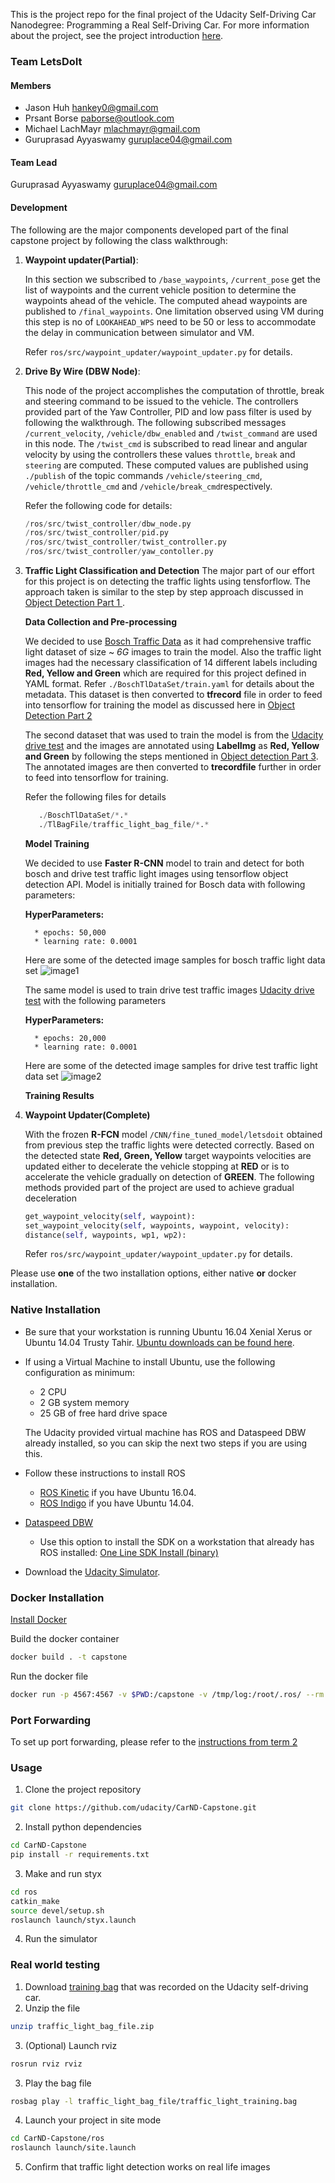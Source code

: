 This is the project repo for the final project of the Udacity Self-Driving Car Nanodegree: Programming a Real Self-Driving Car. For more information about the project, see the project introduction [here](https://classroom.udacity.com/nanodegrees/nd013/parts/6047fe34-d93c-4f50-8336-b70ef10cb4b2/modules/e1a23b06-329a-4684-a717-ad476f0d8dff/lessons/462c933d-9f24-42d3-8bdc-a08a5fc866e4/concepts/5ab4b122-83e6-436d-850f-9f4d26627fd9).

[//]: # (Image References)

[image1]: ./imgs/bosch_detected_image1.png "Bosch TL Detection"
[image2]: ./imgs/tlbag_detected_image.png "Drive test TL Detection"

### Team LetsDoIt

#### Members
* Jason Huh hankey0@gmail.com
* Prsant Borse paborse@outlook.com
* Michael LachMayr mlachmayr@gmail.com
* Guruprasad Ayyaswamy guruplace04@gmail.com
#### Team Lead

Guruprasad Ayyaswamy guruplace04@gmail.com

#### Development

The following are the major components developed part of the final capstone project
by following the class walkthrough:
1. **Waypoint updater(Partial)**:

    In this section we subscribed to `/base_waypoints`, `/current_pose` get the list of waypoints and the current vehicle position to determine the waypoints ahead of the vehicle.
    The computed ahead waypoints are published to `/final_waypoints`. One limitation observed using VM during this step
    is no of `LOOKAHEAD_WPS` need to be 50 or less to accommodate the delay in communication between simulator and VM.
    
    Refer `ros/src/waypoint_updater/waypoint_updater.py` for details. 
1. **Drive By Wire (DBW Node)**:
    
    This node of the project accomplishes the computation of throttle, break and steering command to be issued to
    the vehicle. The controllers provided part of the Yaw Controller, PID and low pass filter is used by following
    the walkthrough. The following subscribed messages `/current_velocity`, `/vehicle/dbw_enabled` and `/twist_command`
    are used in this node. The `/twist_cmd` is subscribed to read linear and angular velocity by using the controllers
    these values `throttle`, `break` and `steering` are computed. These computed values are published using `./publish`
    of the topic commands `/vehicle/steering_cmd`, `/vehicle/throttle_cmd` and `/vehicle/break_cmd`respectively.
    
    Refer the following code for details:
    ```python
    /ros/src/twist_controller/dbw_node.py
    /ros/src/twist_controller/pid.py
    /ros/src/twist_controller/twist_controller.py
    /ros/src/twist_controller/yaw_contoller.py
 
    ```
1. **Traffic Light Classification and Detection**
    The major part of our effort for this project is on detecting the traffic lights using tensforflow. The approach taken is
    similar to the step by step approach discussed in [Object Detection Part 1 ](https://medium.com/@WuStangDan/step-by-step-tensorflow-object-detection-api-tutorial-part-1-selecting-a-model-a02b6aabe39e).
    
    **Data Collection and Pre-processing**
    
    We decided to use [Bosch Traffic Data](https://hci.iwr.uni-heidelberg.de/node/6132) as it had comprehensive traffic 
    light dataset of size ~ *6G* images to train the model. Also the traffic light images had the necessary classification
    of 14 different labels including **Red, Yellow and Green** which are required for this project defined in YAML format.
    Refer `./BoschTlDataSet/train.yaml` for details about the metadata. This dataset is then converted to **tfrecord**
    file in order to feed into tensorflow for training the model as discussed here in [Object Detection Part 2](https://medium.com/@WuStangDan/step-by-step-tensorflow-object-detection-api-tutorial-part-2-converting-dataset-to-tfrecord-47f24be9248d)
    
    The second dataset that was used to train the model is from the [Udacity drive test](https://s3-us-west-1.amazonaws.com/udacity-selfdrivingcar/traffic_light_bag_file.zip)
    and the images are annotated using **LabelImg** as **Red, Yellow and Green** by following the steps mentioned in
    [Object detection Part 3](https://medium.com/@WuStangDan/step-by-step-tensorflow-object-detection-api-tutorial-part-3-creating-your-own-dataset-6369a4d30dfd).
    The annotated images are then converted to **trecordfile** further in order to feed into tensorflow for training.
    
    Refer the following files for details
    ```python
       ./BoschTlDataSet/*.*
       ./TlBagFile/traffic_light_bag_file/*.*
    ```
     
    **Model Training**
    
    We decided to use **Faster R-CNN** model to train and detect for both bosch and drive test traffic light images using
    tensorflow object detection API. Model is initially trained for Bosch data with following parameters:
        
     **HyperParameters:**
         
         * epochs: 50,000
         * learning rate: 0.0001

    Here are some of the detected image samples for bosch traffic light data set
   ![image1]
    
    The same model is used to train drive test traffic images [Udacity drive test](https://s3-us-west-1.amazonaws.com/udacity-selfdrivingcar/traffic_light_bag_file.zip)
    with the following parameters
    
     **HyperParameters:**
         
         * epochs: 20,000
         * learning rate: 0.0001
     Here are some of the detected image samples for drive test traffic light data set
    ![image2]
     
    **Training Results**
    
    
1. **Waypoint Updater(Complete)**

    With the frozen **R-FCN** model `/CNN/fine_tuned_model/letsdoit` obtained from previous step the traffic lights
    were detected correctly. Based on the detected state **Red, Green, Yellow** target waypoints velocities are updated
    either to decelerate the vehicle stopping at **RED** or is to accelerate the vehicle gradually on detection
    of **GREEN**. The following methods provided part of the project are used to achieve gradual deceleration
    
    ```python
    get_waypoint_velocity(self, waypoint):
    set_waypoint_velocity(self, waypoints, waypoint, velocity):
    distance(self, waypoints, wp1, wp2):

    ```

    Refer `ros/src/waypoint_updater/waypoint_updater.py` for details.


Please use **one** of the two installation options, either native **or** docker installation.


### Native Installation

* Be sure that your workstation is running Ubuntu 16.04 Xenial Xerus or Ubuntu 14.04 Trusty Tahir. [Ubuntu downloads can be found here](https://www.ubuntu.com/download/desktop).
* If using a Virtual Machine to install Ubuntu, use the following configuration as minimum:
  * 2 CPU
  * 2 GB system memory
  * 25 GB of free hard drive space

  The Udacity provided virtual machine has ROS and Dataspeed DBW already installed, so you can skip the next two steps if you are using this.

* Follow these instructions to install ROS
  * [ROS Kinetic](http://wiki.ros.org/kinetic/Installation/Ubuntu) if you have Ubuntu 16.04.
  * [ROS Indigo](http://wiki.ros.org/indigo/Installation/Ubuntu) if you have Ubuntu 14.04.
* [Dataspeed DBW](https://bitbucket.org/DataspeedInc/dbw_mkz_ros)
  * Use this option to install the SDK on a workstation that already has ROS installed: [One Line SDK Install (binary)](https://bitbucket.org/DataspeedInc/dbw_mkz_ros/src/81e63fcc335d7b64139d7482017d6a97b405e250/ROS_SETUP.md?fileviewer=file-view-default)
* Download the [Udacity Simulator](https://github.com/udacity/CarND-Capstone/releases).

### Docker Installation
[Install Docker](https://docs.docker.com/engine/installation/)

Build the docker container
```bash
docker build . -t capstone
```

Run the docker file
```bash
docker run -p 4567:4567 -v $PWD:/capstone -v /tmp/log:/root/.ros/ --rm -it capstone
```

### Port Forwarding
To set up port forwarding, please refer to the [instructions from term 2](https://classroom.udacity.com/nanodegrees/nd013/parts/40f38239-66b6-46ec-ae68-03afd8a601c8/modules/0949fca6-b379-42af-a919-ee50aa304e6a/lessons/f758c44c-5e40-4e01-93b5-1a82aa4e044f/concepts/16cf4a78-4fc7-49e1-8621-3450ca938b77)

### Usage

1. Clone the project repository
```bash
git clone https://github.com/udacity/CarND-Capstone.git
```

2. Install python dependencies
```bash
cd CarND-Capstone
pip install -r requirements.txt
```
3. Make and run styx
```bash
cd ros
catkin_make
source devel/setup.sh
roslaunch launch/styx.launch
```
4. Run the simulator

### Real world testing
1. Download [training bag](https://s3-us-west-1.amazonaws.com/udacity-selfdrivingcar/traffic_light_bag_file.zip) that was recorded on the Udacity self-driving car.
2. Unzip the file
```bash
unzip traffic_light_bag_file.zip
```

3. (Optional) Launch rviz
```bash
rosrun rviz rviz
```

3. Play the bag file
```bash
rosbag play -l traffic_light_bag_file/traffic_light_training.bag
```
4. Launch your project in site mode
```bash
cd CarND-Capstone/ros
roslaunch launch/site.launch
```
5. Confirm that traffic light detection works on real life images
